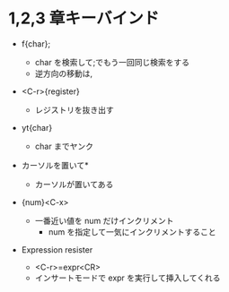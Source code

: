# 1,2,3 章キーバインド

- f{char};

  - char を検索して;でもう一回同じ検索をする
  - 逆方向の移動は,

- \<C-r\>{register}

  - レジストリを抜き出す

- yt{char}

  - char までヤンク

- カーソルを置いて\*

  - カーソルが置いてある

- {num}\<C-x\>
  - 一番近い値を num だけインクリメント
    - num を指定して一気にインクリメントすること
- Expression resister
  - \<C-r\>=expr\<CR\>
  - インサートモードで expr を実行して挿入してくれる
